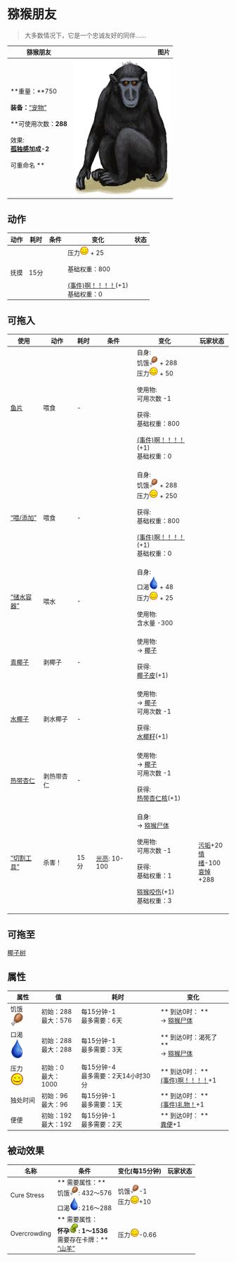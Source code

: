 # 猕猴朋友  
> 大多数情况下，它是一个忠诚友好的同伴……  
  
  猕猴朋友  |   图片   
 ----  |  ----:   
 **重量：**750<br><br>**装备：**[“宠物”](eTag_Pet.md)<br><br>**可使用次数：**288<br><br>** 效果: **<br>[孤独感](Loneliness.md)加成-2<br><br>** 可重命名 **  |  ![](Sprite/MacaqueFriend.png)   
  
## 动作  
动作  |  耗时  |  条件  |  变化  |  状态  
----  |  ----  |  ----  |  ----  |  ----  
抚摸<br>  |  15分  |    |  压力<img decoding="async" src="Sprite/Content.png" style="width:20px;"> + 25<br><br>基础权重：800<br><br>[(事件)啊！！！！](Event_MacaqueFriendAnger.md)(+1)<br>基础权重：0<br>  |    
## 可拖入  
使用  |  动作  |  耗时  |  条件  |  变化  |  玩家状态  
----  |  ----  |  ----  |  ----  |  ----  |  ----  
[鱼片](FishSlices.md)  |  喂食  |  -  |    |  自身:<br>饥饿<img decoding="async" src="Sprite/Hunger.png" style="width:20px;"> + 288<br>压力<img decoding="async" src="Sprite/Content.png" style="width:20px;"> + 50<br><br>使用物:<br>可用次数  -1<br><br>获得:<br>基础权重：800<br><br>[(事件)啊！！！！](Event_MacaqueFriendAnger.md)(+1)<br>基础权重：0<br><br>  |    
[“喂/添加”](tag_Feed.md)  |  喂食  |  -  |    |  自身:<br>饥饿<img decoding="async" src="Sprite/Hunger.png" style="width:20px;"> + 288<br>压力<img decoding="async" src="Sprite/Content.png" style="width:20px;"> + 250<br><br>获得:<br>基础权重：800<br><br>[(事件)啊！！！！](Event_MacaqueFriendAnger.md)(+1)<br>基础权重：0<br><br>  |    
[“储水容器”](tag_WaterContainer.md)  |  喂水  |  -  |    |  自身:<br>口渴<img decoding="async" src="Sprite/Thirst.png" style="width:20px;"> + 48<br>压力<img decoding="async" src="Sprite/Content.png" style="width:20px;"> + 25<br><br>使用物:<br>含水量  -300<br><br>  |    
[青椰子](CoconutHusked.md)  |  剥椰子  |  -  |    |  使用物:<br>→ [椰子](Coconut.md)<br><br>获得:<br>[椰子皮](CoconutHusk.md)(+1)<br><br>  |    
[水椰子](NipaFruit.md)  |  剥水椰子  |  -  |    |  使用物:<br>→ [椰子](Coconut.md)<br>可用次数  -1<br><br>获得:<br>[水椰籽](NipaSeeds.md)(+1)<br><br>  |    
[热带杏仁](TropicalAlmonds.md)  |  剥热带杏仁  |  -  |    |  使用物:<br>→ [椰子](Coconut.md)<br>可用次数  -1<br><br>获得:<br>[热带杏仁核](TropicalAlmondKernels.md)(+1)<br><br>  |    
[“切割工具”](tag_Cutter.md)  |  杀害！  |  15分  |  [光亮](Light.md): 10-100  |  自身:<br>→ [猕猴尸体](MacaqueCarcass.md)<br><br>使用物:<br>可用次数  -1<br><br>获得:<br>基础权重：1<br><br>[猕猴咬伤](W_MacaqueBite.md)(+1)<br>基础权重：3<br><br>  |  [污垢](Filth.md)+20<br>[情绪](Morale.md)-100<br>[哀悼](Mourning.md)+288  
## 可拖至  
[椰子树](PalmTreeNew.md)  
## 属性   
属性  |  值  |  耗时  |  变化  
----  |  ----  |  ----  |  ----  
饥饿<img decoding="async" src="Sprite/Hunger.png" style="width:30px;">  |  初始：288<br>最大：576  |  每15分钟-1<br>最多需要：6天  |  ** 到达0时： **<br>→ [猕猴尸体](MacaqueCarcass.md)  
口渴<img decoding="async" src="Sprite/Thirst.png" style="width:30px;">  |  初始：288<br>最大：288  |  每15分钟-1<br>最多需要：3天  |  ** 到达0时：渴死了 **<br>→ [猕猴尸体](MacaqueCarcass.md)  
压力<img decoding="async" src="Sprite/Content.png" style="width:30px;">  |  初始：0<br>最大：1000  |  每15分钟-4<br>最多需要：2天14小时30分  |  ** 到达0时： **<br>[(事件)啊！！！！](Event_MacaqueFriendAnger.md)+1   
独处时间  |  初始：96<br>最大：96  |  每15分钟-1<br>最多需要：1天  |  ** 到达0时： **<br>[(事件)礼物！](Event_MacaqueFriendGift.md)+1   
便便  |  初始：192<br>最大：192  |  每15分钟-1<br>最多需要：2天  |  ** 到达0时： **<br>[粪便](Manure.md)+1   
## 被动效果  
名称  |  条件  |  变化(每15分钟)  |  玩家状态  
----  |  ----  |  ----  |  ----  
Cure Stress  |  ** 需要属性：**<br>饥饿<img decoding="async" src="Sprite/Hunger.png" style="width:20px;">: 432～576<br>口渴<img decoding="async" src="Sprite/Thirst.png" style="width:20px;">: 216～288  |  饥饿<img decoding="async" src="Sprite/Hunger.png" style="width:20px;">-1<br>压力<img decoding="async" src="Sprite/Content.png" style="width:20px;">+10  |    
Overcrowding  |  ** 需要属性：**<br>怀孕<img decoding="async" src="Sprite/DeepPregnancy.png" style="width:20px;">: 1～1536<br>** 需要存在卡牌：**<br>[“山羊”](tag_Goat.md)  |  压力<img decoding="async" src="Sprite/Content.png" style="width:20px;">-0.66  |    
